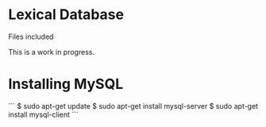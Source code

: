 # Lexical Database

Files included

This is a work in progress.

# Installing MySQL

´´´
$ sudo apt-get update
$ sudo apt-get install mysql-server
$ sudo apt-get install mysql-client
´´´
